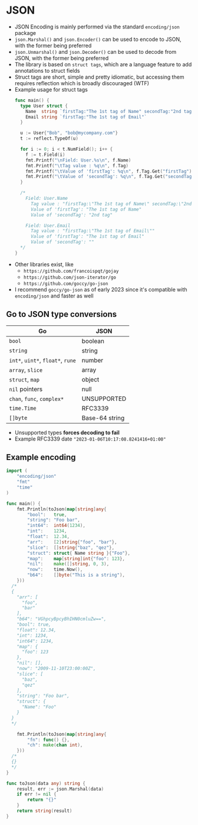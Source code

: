 # JSON

- JSON Encoding is mainly performed via the standard `encoding/json` package
- `json.Marshal()` and `json.Encoder()` can be used to encode to JSON, with the former being preferred
- `json.Unmarshal()` and `json.Decoder()` can be used to decode from JSON, with the former being preferred
- The library is based on `struct tags`, which are a language feature to add annotations to struct fields
- Struct tags are short, simple and pretty idiomatic, but accessing them requires reflection which is broadly discouraged (WTF)
- Example usage for struct tags
  ```go
  func main() {
    type User struct {
      Name  string `firstTag:"The 1st tag of Name" secondTag:"2nd tag"`
      Email string `firstTag:"The 1st tag of Email"`
    }

    u := User{"Bob", "bob@mycompany.com"}
    t := reflect.TypeOf(u)

    for i := 0; i < t.NumField(); i++ {
      f := t.Field(i)
      fmt.Printf("\nField: User.%s\n", f.Name)
      fmt.Printf("\tTag value : %q\n", f.Tag)
      fmt.Printf("\tValue of 'firstTag': %q\n", f.Tag.Get("firstTag"))
      fmt.Printf("\tValue of 'secondTag': %q\n", f.Tag.Get("secondTag"))
    }

    /*
      Field: User.Name
        Tag value : "firstTag:\"The 1st tag of Name\" secondTag:\"2nd tag\""
        Value of 'firstTag': "The 1st tag of Name"
        Value of 'secondTag': "2nd tag"

      Field: User.Email
        Tag value : "firstTag:\"The 1st tag of Email\""
        Value of 'firstTag': "The 1st tag of Email"
        Value of 'secondTag': ""
    */
  }
  ```
- Other libraries exist, like
  - `https://github.com/francoispqt/gojay`
  - `https://github.com/json-iterator/go`
  - `https://github.com/goccy/go-json`
- I recommend `goccy/go-json` as of early 2023 since it's compatible with `encoding/json` and faster as well

## Go to JSON type conversions

| Go                                | JSON           |
|-----------------------------------|----------------|
| `bool`                            | boolean        |
| `string`                          | string         |
| `int*`, `uint*`, `float*`, `rune` | number         |
| `array`, `slice`                  | array          |
| `struct`, `map`                   | object         |
| `nil` pointers                    | null           |
| `chan`, `func`, `complex*`        | UNSUPPORTED    |
| `time.Time`                       | RFC3339        |
| `[]byte`                          | Base-64 string |

- Unsupported types **forces decoding to fail**
- Example RFC3339 date `"2023-01-06T10:17:08.8241416+01:00"`

## Example encoding

```go
import (
	"encoding/json"
	"fmt"
	"time"
)

func main() {
	fmt.Println(toJson(map[string]any{
		"bool":   true,
		"string": "Foo bar",
		"int64":  int64(1234),
		"int":    1234,
		"float":  12.34,
		"arr":    [2]string{"foo", "bar"},
		"slice":  []string{"baz", "qez"},
		"struct": struct{ Name string }{"Foo"},
		"map":    map[string]int{"foo": 123},
		"nil":    make([]string, 0, 3),
		"now":    time.Now(),
		"b64":    []byte("This is a string"),
	}))
  /*
  {
    "arr": [
      "foo",
      "bar"
    ],
    "b64": "VGhpcyBpcyBhIHN0cmluZw==",
    "bool": true,
    "float": 12.34,
    "int": 1234,
    "int64": 1234,
    "map": {
      "foo": 123
    },
    "nil": [],
    "now": "2009-11-10T23:00:00Z",
    "slice": [
      "baz",
      "qez"
    ],
    "string": "Foo bar",
    "struct": {
      "Name": "Foo"
    }
  }
  */

	fmt.Println(toJson(map[string]any{
		"fn": func() {},
		"ch": make(chan int),
	}))
  /*
  {}
  */
}

func toJson(data any) string {
	result, err := json.Marshal(data)
	if err != nil {
		return "{}"
	}
	return string(result)
}
```
